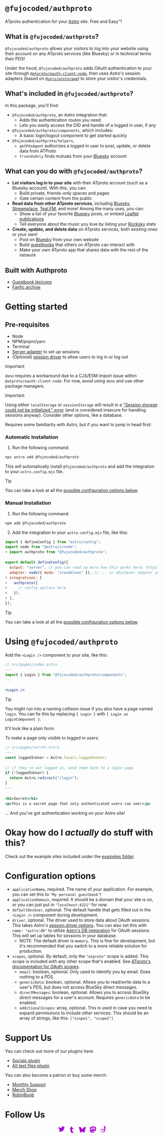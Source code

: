 # `@fujocoded/authproto`

<!-- banner -->

ATproto authentication for your [Astro](https://docs.astro.build/en/concepts/why-astro/) site. Free and Easy™!

<!-- badges -->

## What is `@fujocoded/authproto`?

`@fujocoded/authproto` allows your visitors to log into your website using their
account on any ATproto services (like Bluesky) or in technical terms their PDS!

Under the hood, `@fujocoded/authproto` adds OAuth authentication to your site
through
[`@atproto/oauth-client-node`](https://www.npmjs.com/package/@atproto/oauth-client-node),
then uses Astro's session adapters (based on
[`@unjs/unstorage`](https://github.com/unjs/unstorage)) to store your visitor's
credentials.

<!-- screenshot of oauth x'd out -->
<!-- screenshot of fujocoded thumbsup -->

## What's included in `@fujocoded/authproto`?

In this package, you'll find:

- `@fujocoded/authproto`, an Astro integration that:
  - Adds the authentication routes you need
  - Lets you easily access the DID and handle of a logged in user, if any
- `@fujocoded/authproto/components`, which includes:
  - A basic login/logout component to get started quickly
- `@fujocoded/authproto/helpers`,
  - `getPdsAgent` authorizes a logged in user to post, update, or delete data from ATProto
  - `friendsOnly` finds mutuals from your [Bluesky](https://bsky.app/) account

## What can you do with `@fujocoded/authproto`?

- **Let visitors log in to your site** with their ATproto account (such as a Bluesky
  account). With this, you can:
  - Build private, friends-only spaces and pages
  - Gate certain content from the public
- **Read data from other ATproto services**, including [Bluesky](https://bsky.app/),
  [Streamplace](https://stream.place/), [Teal.FM](https://teal.fm/), and more!
  Among the many uses, you can:
  - Show a list of your favorite [Bluesky](https://bsky.app/) posts, or
    embed [Leaflet publications](https://leaflet.pub/)
  - Tell everyone about the music you love by listing
    your [Rocksky](https://rocksky.app/) stats
- **Create, update, and delete data** on ATproto services, both existing ones or
  _your own_!
  - Post on [Bluesky](https://bsky.app/) from your own website
  - Build [guestbooks](https://github.com/FujoWebDev/lexicon-guestbook/) that
    others on ATproto can interact with
  - Make your _own_ ATproto app that shares data with the rest of the network

<!-- replace this with a fancier display -->
<!-- link to atproto explainer -->

## Built with Authproto

- [Guestbook lexicons](https://github.com/FujoWebDev/lexicon-guestbook/)
- [Fanfic archive](https://github.com/haetae-bit/fanfic-atproto)

# Getting started

## Pre-requisites

- Node
- NPM/pnpm/yarn
- Terminal
- [Server adapter](https://docs.astro.build/en/guides/on-demand-rendering/#server-adapters) to set up sessions
- (Optional) [session driver](https://docs.astro.build/en/reference/configuration-reference/#sessiondriver) to allow users to log in or log out

> [!IMPORTANT]
> `deno` requires a workaround due to a CJS/ESM import issue within
> `@atproto/oauth-client-node`. For now, avoid using `deno` and use other package managers.

> [!IMPORTANT]
> Using either `localStorage` or `sessionStorage` will result in a ["Session storage could not be initialized." error](https://docs.astro.build/en/reference/errors/session-storage-init-error/) (and is considered insecure for handling sessions anyway). Consider other options, like a database.

Requires some familiarity with Astro, but if you want to jump in head first:

### Automatic Installation

1. Run the following command:

```bash
npx astro add @fujocoded/authproto
```

This will automatically install `@fujocoded/authproto` and add the integration to your `astro.config.mjs` file.

> [!TIP]
> 
> You can take a look at all the [possible configuration options below](#configuration-options).

### Manual Installation

1. Run the following command:

```bash
npm add @fujocoded/authproto
```

2. Add the integration to your `astro.config.mjs` file, like this:

```js
import { defineConfig } from "astro/config";
import node from "@astrojs/node";
+ import authproto from "@fujocoded/authproto";

export default defineConfig({
  output: "server", // you can read up more how this works here: https://docs.astro.build/en/guides/on-demand-rendering/
  adapter: node({ mode: "standalone" }), // ... or whichever adapter you're using!
+ integrations: [
+   authproto({
+     // config options here
+   }),
+ ],
});
```

> [!TIP]
>
> You can take a look at all the [possible configuration options below](#configuration-options).

# Using `@fujocoded/authproto`

Add the `<Login />` component to your site, like this:

```jsx
// src/pages/index.astro
---
import { Login } from "@fujocoded/authproto/components";
---

<Login />
```

> [!TIP]
> 
> You might run into a naming collision issue if you also have a page named `login`. You can fix this by replacing `{ Login }` with `{ Login as LoginComponent }`.

It'll look like a plain form:

<!-- screenshot -->

To make a page only visible to logged in users:

```jsx
// src/pages/secret.astro
---
const loggedInUser = Astro.locals.loggedInUser;

// if they're not logged in, send them back to a login page
if (!loggedInUser) {
  return Astro.redirect("/login");
}
---

<h1>Secret</h1>
<p>This is a secret page that only authenticated users can see!</p>
```

<!-- screenshots here -->

... And you've got authentication working on your Astro site!

# Okay how do I _actually_ do stuff with this?

Check out the example sites included under the [examples folder](./__examples__/).

# Configuration options

- `applicationName`, required. The name of your application. For example, you
  can set this to `"My personal guestbook"`!
- `applicationDomain`, required. It should be a domain that your site is on, or
  you can just put in `"localhost:4321"` for now.
- `defaultDevUser`, optional. The default handle that gets filled out in the
  `<Login />` component during development.
- `driver`, optional. The driver used to store data about OAuth sessions. This
  takes Astro's [session driver options](https://docs.astro.build/en/reference/configuration-reference/#sessiondriver).
  You can also set this with `name: "astro:db"` to utilize [Astro's DB
  integration](https://docs.astro.build/en/guides/integrations-guide/db/) for
  OAuth sessions. This will set up tables for sessions in your database.
  - NOTE: The default driver is `memory`. This is fine for development, but it's
    recommended that you switch to a more reliable solution for production.
- `scopes`, optional. By default, only the `"atproto"` scope is added. This
  scope is included with any other scope that's enabled. See [ATproto's
  documentation for OAuth
  scopes](https://atproto.com/specs/oauth#authorization-scopes).
  - `email`: boolean, optional. Only used to identify you by email. Does nothing
    to a PDS.
  - `genericData`: boolean, optional. Allows you to read/write data to a user's
    PDS, but does not access BlueSky direct messages.
  - `directMessages`: boolean, optional. Allows you to access BlueSky direct
    messages for a user's account. Requires `genericData` to be enabled.
  - `additionalScopes`: array, optional. This is used in case you need to expand
    permissions to include other services. This should be an array of strings,
    like this: `["scope1", "scope2"]`

# Support Us

You can check out more of our plugins here:

- [Socials
  plugin](https://github.com/FujoWebDev/fujocoded-plugins/tree/main/zod-transform-socials)
- [Alt text files
  plugin](https://github.com/FujoWebDev/fujocoded-plugins/tree/main/remark-alt-text-files)

You can also become a patron or buy some merch:

- [Monthly Support](https://fujocoded.com/support)
- [Merch Shop](https://store.fujocoded.com/)
- [RobinBoob](https://www.robinboob.com/)

# Follow Us

<p align="center"><a href="https://twitter.com/fujoc0ded"><img width="35" src="https://raw.githubusercontent.com/FujoWebDev/.github/main/profile/images/twitter.svg" /></a><a href="https://www.tumblr.com/fujocoded"><img width="35" src="https://raw.githubusercontent.com/FujoWebDev/.github/main/profile/images/tumblr.svg" /></a><a href="https://bsky.app/profile/fujocoded.bsky.social"><img width="35" src="https://raw.githubusercontent.com/FujoWebDev/.github/main/profile/images/bluesky.svg" /></a><a href="https://blorbo.social/@fujocoded"><img width="35"  src="https://raw.githubusercontent.com/FujoWebDev/.github/main/profile/images/mastodon.svg" /></a><a href="https://fujocoded.dreamwidth.org/"><img width="17" src="https://raw.githubusercontent.com/FujoWebDev/.github/main/profile/images/dreamwidth.svg" /></a></p>
